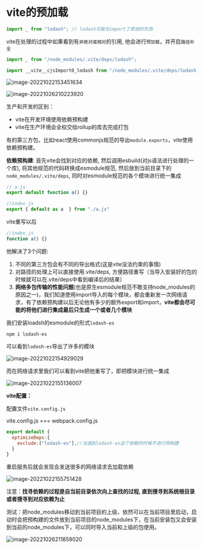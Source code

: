 # vite的预加载

```js
import _ from "lodash"; // lodash可能也import了其他的东西
```

vite在处理的过程中如果看到有`非绝对或相对`的引用, 他会进行`预加载`，并开启`路径补全`

```js
import _ from "/node_modules/.vite/deps/lodash";

import __vite__cjsImport0_lodash from "/node_modules/.vite/deps/lodash.js?v=ebe57916";
```

![image-20221022153451634](https://blog-guiyexing.oss-cn-qingdao.aliyuncs.com/blogImg/202210221534730.png!blog.guiyexing)

![image-20221026210223920](https://blog-guiyexing.oss-cn-qingdao.aliyuncs.com/blogImg/202210262102950.png!blog.guiyexing)

生产和开发的区别：

* vite在开发环境使用依赖预构建
* vite在生产环境会全权交给rollup的库去完成打包

有的第三方包，比如react使用commonjs规范的导出`module.exports`，vite使用依赖预构建。

**依赖预构建**: 首先vite会找到对应的依赖, 然后调用esbuild(对js语法进行处理的一个库), 将其他规范的代码转换成esmodule规范, 然后放到当前目录下的`node_modules/.vite/deps`, 同时对esmodule规范的各个模块进行统一集成

```js
// a.js
export default function a() {}
```

```js
//index.js
export { default as a  } from "./a.js"
```

vite重写以后
```js
//index.js
function a() {}
```

他解决了3个问题:
1. 不同的第三方包会有不同的导出格式(这是vite没法约束的事情)
2. 对路径的处理上可以直接使用.vite/deps, 方便路径重写（当导入安装好的包的时候就可以在.vite/deps中看到编译后的结果）
3. **网络多包传输的性能问题**(也是原生esmodule规范不敢支持node_modules的原因之一)，我们知道使用import导入的每个模块，都会重新发一次网络请求，有了依赖预构建以后无论他有多少的额外export和import，**vite都会尽可能的将他们进行集成最后只生成一个或者几个模块**

我们安装loadsh的esmodule的形式`lodash-es`

```
npm i lodash-es
```

可以看到`lodash-es`导出了许多的模块

![image-20221022154929029](https://blog-guiyexing.oss-cn-qingdao.aliyuncs.com/blogImg/202210221549060.png!blog.guiyexing)

而在网络请求里我们可以看到vite把他重写了，即把模块进行统一集成

![image-20221022155136007](https://blog-guiyexing.oss-cn-qingdao.aliyuncs.com/blogImg/202210221551037.png!blog.guiyexing)

**vite配置：**

配置文件`vite.config.js`

vite.config.js === webpack.config.js

```js
export default {
  optimizeDeps:{
    exclude:["lodash-es"],//当遇到lodash-es这个依赖的时候不进行预构建
  }
}
```

重启服务后就会发现会发送很多的网络请求去加载依赖

![image-20221022155751428](https://blog-guiyexing.oss-cn-qingdao.aliyuncs.com/blogImg/202210221557461.png!blog.guiyexing)

注意：**找寻依赖的过程是自当前目录依次向上查找的过程, 直到搜寻到系统根目录或者搜寻到对应依赖为止**

测试：把node_modules移动到当前项目的上级，依然可以在当前项目里启动，启动时会把预构建的文件放到当前项目的node_modules下，在当前安装包又会安装到当前的node_modules下，可以同时导入当前和上级的包使用。

![image-20221026211859020](https://blog-guiyexing.oss-cn-qingdao.aliyuncs.com/blogImg/202210262118054.png!blog.guiyexing)
